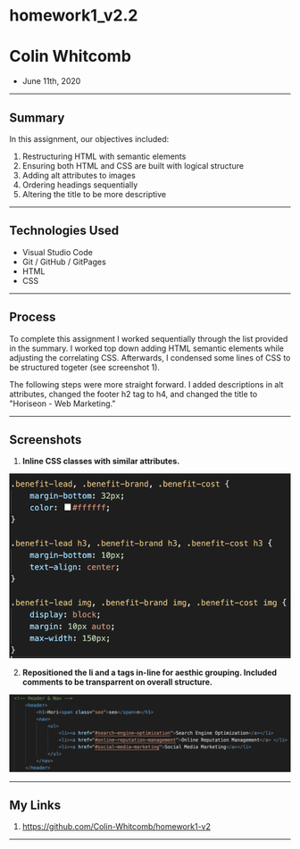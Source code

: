 # homework1_v2.2
# Colin Whitcomb
* June 11th, 2020
---
## Summary 

In this assignment, our objectives included:
1) Restructuring HTML with semantic elements
2) Ensuring both HTML and CSS are built with logical structure
3) Adding alt attributes to images 
4) Ordering headings sequentially
5) Altering the title to be more descriptive

---
## Technologies Used
- Visual Studio Code
- Git / GitHub / GitPages
- HTML 
- CSS 
---

## Process

 To complete this assignment I worked sequentially through the list provided in the summary. I worked top down adding HTML semantic elements while adjusting the correlating CSS. Afterwards, I condensed some lines of CSS to be structured togeter (see screenshot 1). 
 
 The following steps were more straight forward. I added descriptions in alt attributes, changed the footer h2 tag to h4, and changed the title to "Horiseon - Web Marketing."

---
## Screenshots

1. **Inline CSS classes with similar attributes.** 

![](assets/images/screenshot5.png)

2. **Repositioned the li and a tags in-line for aesthic grouping. Included comments to be transparrent on overall structure.**

![](assets/images/screenshot4.png)

---
## My Links

1) https://github.com/Colin-Whitcomb/homework1-v2

---
